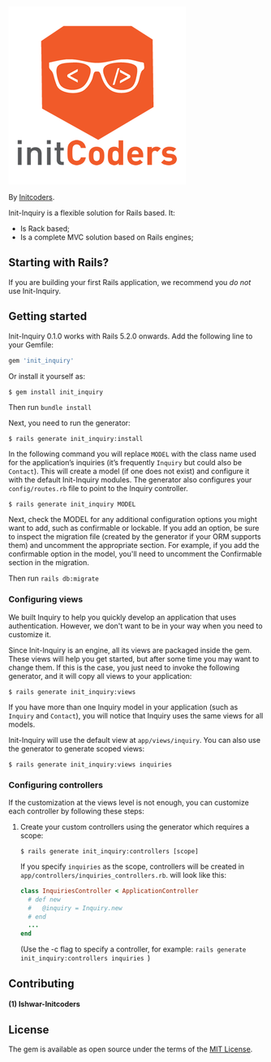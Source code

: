 ![Devise Logo](https://raw.githubusercontent.com/cmdr-ishwar-singh/init-inquiry/master/init_logo.png)

By [Initcoders](http://initcoders.com/).

Init-Inquiry is a flexible solution for Rails based. It:

* Is Rack based;
* Is a complete MVC solution based on Rails engines;

## Starting with Rails?

If you are building your first Rails application, we recommend you *do not* use Init-Inquiry.

## Getting started

Init-Inquiry 0.1.0 works with Rails 5.2.0 onwards. Add the following line to your Gemfile:

```ruby
gem 'init_inquiry'
```

Or install it yourself as:
```bash
$ gem install init_inquiry
```

Then run `bundle install`

Next, you need to run the generator:

```console
$ rails generate init_inquiry:install
```

In the following command you will replace `MODEL` with the class name used for the application’s inquiries (it’s frequently `Inquiry` but could also be `Contact`). This will create a model (if one does not exist) and configure it with the default Init-Inquiry modules. The generator also configures your `config/routes.rb` file to point to the Inquiry controller.

```console
$ rails generate init_inquiry MODEL
```

Next, check the MODEL for any additional configuration options you might want to add, such as confirmable or lockable. If you add an option, be sure to inspect the migration file (created by the generator if your ORM supports them) and uncomment the appropriate section.  For example, if you add the confirmable option in the model, you'll need to uncomment the Confirmable section in the migration.

Then run `rails db:migrate`

### Configuring views

We built Inquiry to help you quickly develop an application that uses authentication. However, we don't want to be in your way when you need to customize it.

Since Init-Inquiry is an engine, all its views are packaged inside the gem. These views will help you get started, but after some time you may want to change them. If this is the case, you just need to invoke the following generator, and it will copy all views to your application:

```console
$ rails generate init_inquiry:views
```

If you have more than one Inquiry model in your application (such as `Inquiry` and `Contact`), you will notice that Inquiry uses the same views for all models.

Init-Inquiry will use the default view at `app/views/inquiry`. You can also use the generator to generate scoped views:

```console
$ rails generate init_inquiry:views inquiries
```

### Configuring controllers

If the customization at the views level is not enough, you can customize each controller by following these steps:

1. Create your custom controllers using the generator which requires a scope:

    ```console
    $ rails generate init_inquiry:controllers [scope]
    ```

    If you specify `inquiries` as the scope, controllers will be created in `app/controllers/inquiries_controllers.rb`.
    will look like this:

    ```ruby
    class InquiriesController < ApplicationController
      # def new
      #   @inquiry = Inquiry.new
      # end
      ...
    end
    ```
    (Use the -c flag to specify a controller, for example: `rails generate init_inquiry:controllers inquiries `)


## Contributing
#### (1) Ishwar-Initcoders

## License
The gem is available as open source under the terms of the [MIT License](https://opensource.org/licenses/MIT).
